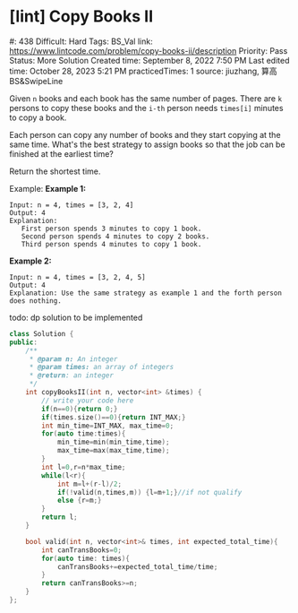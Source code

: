 # [lint] Copy Books II

#: 438
Difficult: Hard
Tags: BS_Val
link: https://www.lintcode.com/problem/copy-books-ii/description
Priority: Pass
Status: More Solution
Created time: September 8, 2022 7:50 PM
Last edited time: October 28, 2023 5:21 PM
practicedTimes: 1
source: jiuzhang, 算高BS&SwipeLine

Given `n` books and each book has the same number of pages. There are `k` persons to copy these books and the `i-th` person needs `times[i]` minutes to copy a book.

Each person can copy any number of books and they start copying at the same time. What's the best strategy to assign books so that the job can be finished at the earliest time?

Return the shortest time.

Example:
**Example 1:**

```
Input: n = 4, times = [3, 2, 4]
Output: 4
Explanation:
   First person spends 3 minutes to copy 1 book.
   Second person spends 4 minutes to copy 2 books.
   Third person spends 4 minutes to copy 1 book.

```

**Example 2:**

```
Input: n = 4, times = [3, 2, 4, 5]
Output: 4
Explanation: Use the same strategy as example 1 and the forth person does nothing.

```

todo: dp solution to be implemented

```cpp
class Solution {
public:
    /**
     * @param n: An integer
     * @param times: an array of integers
     * @return: an integer
     */
    int copyBooksII(int n, vector<int> &times) {
        // write your code here
        if(n==0){return 0;}
        if(times.size()==0){return INT_MAX;}
        int min_time=INT_MAX, max_time=0;
        for(auto time:times){
            min_time=min(min_time,time);
            max_time=max(max_time,time);
        }
        int l=0,r=n*max_time;
        while(l<r){
            int m=l+(r-l)/2;
            if(!valid(n,times,m)) {l=m+1;}//if not qualify
            else {r=m;}
        }
        return l;
    }

    bool valid(int n, vector<int>& times, int expected_total_time){
        int canTransBooks=0;
        for(auto time: times){
            canTransBooks+=expected_total_time/time;
        }
        return canTransBooks>=n;
    }
};
```